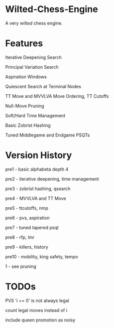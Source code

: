 # Wilted-Chess-Engine
A very *wilted* chess engine.


# Features

Iterative Deepening Search

Principal Variation Search

Aspiration Windows

Quiescent Search at Terminal Nodes

TT Move and MVVLVA Move Ordering, TT Cutoffs

Null-Move Pruning

Soft/Hard Time Management

Basic Zobrist Hashing

Tuned Middlegame and Endgame PSQTs

# Version History

pre1 - basic alphabeta depth 4

pre2 - iterative deepening, time management

pre3 - zobrist hashing, qsearch

pre4 - MVVLVA and TT Move

pre5 - ttcutoffs, nmp

pre6 - pvs, aspiration

pre7 - tuned tapered psqt

pre8 - rfp, lmr

pre9 - killers, history

pre10 - mobility, king safety, tempo

1 - see pruning

# TODOs

PVS 'i == 0' is not always legal

count legal moves instead of i

include queen promotion as noisy